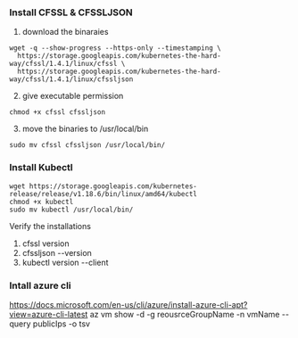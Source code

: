 ### Install CFSSL & CFSSLJSON

1. download the binaraies
```
wget -q --show-progress --https-only --timestamping \
  https://storage.googleapis.com/kubernetes-the-hard-way/cfssl/1.4.1/linux/cfssl \
  https://storage.googleapis.com/kubernetes-the-hard-way/cfssl/1.4.1/linux/cfssljson
  ```

2. give executable permission
```
chmod +x cfssl cfssljson
```

3. move the binaries to /usr/local/bin 
```
sudo mv cfssl cfssljson /usr/local/bin/
```

### Install Kubectl

```
wget https://storage.googleapis.com/kubernetes-release/release/v1.18.6/bin/linux/amd64/kubectl
chmod +x kubectl
sudo mv kubectl /usr/local/bin/
```

Verify the installations

1. cfssl version <br />
2. cfssljson --version <br />
3. kubectl version --client <br />


### Intall azure cli
https://docs.microsoft.com/en-us/cli/azure/install-azure-cli-apt?view=azure-cli-latest
az vm show -d -g reousrceGroupName -n vmName --query publicIps -o tsv
